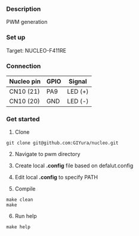 ### Description

PWM generation

### Set up

Target: NUCLEO-F411RE

### Connection 

| Nucleo pin   | GPIO   | Signal  |
|--------------|--------|---------|
| CN10 (21)    | PA9    | LED (+) |
| CN10 (20)    | GND    | LED (-) |

### Get started

1. Clone

```
git clone git@github.com:GIYura/nucleo.git 
```
2. Navigate to pwm directory

3. Create local **.config** file based on defalut.config

4. Edit local **.config** to specify PATH

5. Compile

```
make clean
make
```

6. Run help

```
make help
```

